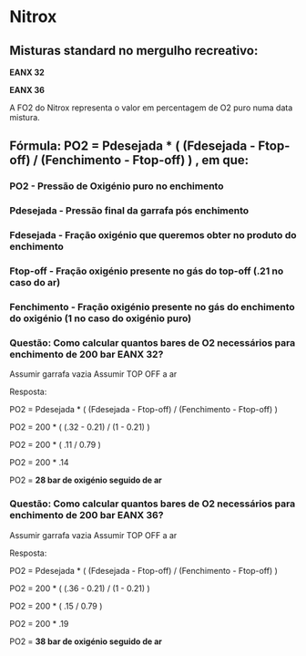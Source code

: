 # Nitrox

## Misturas standard no mergulho recreativo:

**EANX 32**

**EANX 36**

A FO2 do Nitrox representa o valor em percentagem de O2 puro numa data mistura.

## Fórmula:  PO2 = Pdesejada * ( (Fdesejada - Ftop-off) / (Fenchimento - Ftop-off) ) , em que:

### PO2 - Pressão de Oxigénio puro no enchimento
### Pdesejada - Pressão final da garrafa pós enchimento
### Fdesejada - Fração oxigénio que queremos obter no produto do enchimento
### Ftop-off - Fração oxigénio presente no gás do top-off (.21 no caso do ar)
### Fenchimento - Fração oxigénio presente no gás do enchimento do oxigénio (1 no caso do oxigénio puro)

### Questão: Como calcular quantos bares de O2 necessários para enchimento de 200 bar EANX 32?
Assumir garrafa vazia
Assumir TOP OFF a ar

Resposta:

PO2 = Pdesejada * ( (Fdesejada - Ftop-off) / (Fenchimento - Ftop-off) )

PO2 = 200 * ( (.32 - 0.21) / (1 - 0.21) )

PO2 = 200 * ( .11 / 0.79 )

PO2 = 200 * .14

PO2 = **28 bar de oxigénio seguido de ar**


### Questão: Como calcular quantos bares de O2 necessários para enchimento de 200 bar EANX 36?
Assumir garrafa vazia
Assumir TOP OFF a ar

Resposta:

PO2 = Pdesejada * ( (Fdesejada - Ftop-off) / (Fenchimento - Ftop-off) )

PO2 = 200 * ( (.36 - 0.21) / (1 - 0.21) )

PO2 = 200 * ( .15 / 0.79 )

PO2 = 200 * .19

PO2 = **38 bar de oxigénio seguido de ar**
